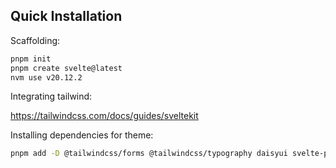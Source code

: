## Quick Installation

Scaffolding:

```bash
pnpm init
pnpm create svelte@latest
nvm use v20.12.2
```

Integrating tailwind:

https://tailwindcss.com/docs/guides/sveltekit

Installing dependencies for theme:

```bash
pnpm add -D @tailwindcss/forms @tailwindcss/typography daisyui svelte-preprocess postcss-load-config
```
